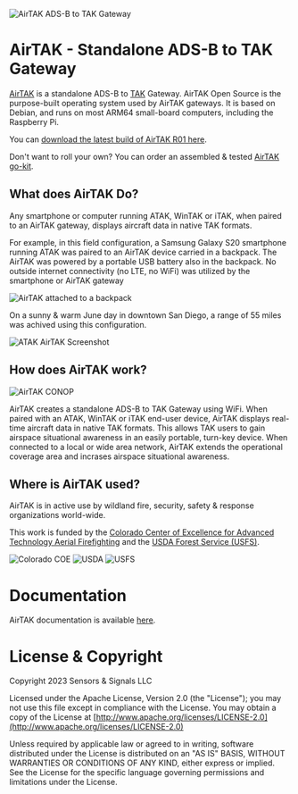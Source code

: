 ![AirTAK ADS-B to TAK Gateway](https://images.squarespace-cdn.com/content/v1/6477cab5986c146297acea21/215a9728-55f0-438b-9a82-133012ccdb1b/airtakv1.jpg?format=512w)

# AirTAK - Standalone ADS-B to TAK Gateway

[AirTAK](https://www.snstac.com/blog/introducing-airtak-v1) is a standalone ADS-B to [TAK](https://www.tak.gov) Gateway. AirTAK Open Source is the purpose-built 
operating system used by AirTAK gateways. It is based on Debian, and runs on most ARM64
small-board computers, including the Raspberry Pi.

You can [download the latest build of AirTAK R01 here](https://drive.google.com/file/d/1BT053aHiCUGOuCLW_IXkkuzRCJurwJOw/view?usp=sharing).

Don't want to roll your own? You can order an assembled & tested [AirTAK go-kit](https://www.snstac.com/store/p/airtak-v1).


## What does AirTAK Do?

Any smartphone or computer running ATAK, WinTAK or iTAK, when paired to an AirTAK gateway, 
displays aircraft data in native TAK formats.

For example, in this field configuration, a Samsung Galaxy S20 smartphone running ATAK was paired to an AirTAK device carried in a backpack. The AirTAK was powered by a portable USB battery 
also in the backpack. No outside internet connectivity (no LTE, no WiFi) was utilized by the smartphone or AirTAK gateway

![AirTAK attached to a backpack](https://images.squarespace-cdn.com/content/v1/6477cab5986c146297acea21/5156f485-2d40-4609-a226-248f73032c15/backpack.png?format=256w)

On a sunny & warm June day in downtown San Diego, a range of 55 miles was achived using this 
configuration.

![ATAK AirTAK Screenshot](https://images.squarespace-cdn.com/content/v1/6477cab5986c146297acea21/916e24b9-8bc1-491d-b107-39426b0b0572/Screenshot_20230629_113649_ATAK.jpg?format=512w)


## How does AirTAK work?

![AirTAK CONOP](https://images.squarespace-cdn.com/content/v1/6477cab5986c146297acea21/4090f1e7-e65e-45f9-92de-26907b2d46bc/airtak+conop.png?format=512w)

AirTAK creates a standalone ADS-B to TAK Gateway using WiFi. When paired with an ATAK, 
WinTAK or iTAK end-user device, AirTAK displays real-time aircraft data in native TAK 
formats. This allows TAK users to gain airspace situational awareness in an easily 
portable, turn-key device. When connected to a local or wide area network, AirTAK extends the operational coverage area and incrases airspace situational awareness.


## Where is AirTAK used?

AirTAK is in active use by wildland fire, security, safety & response organizations world-wide.

This work is funded by the [Colorado Center of Excellence for Advanced Technology Aerial Firefighting](https://www.cofiretech.org/feature-projects/team-awareness-kit-tak) and the [USDA Forest Service (USFS)](https://www.fs.usda.gov/managing-land/fire).

![Colorado COE](https://images.squarespace-cdn.com/content/v1/6477cab5986c146297acea21/3eaaf2d1-60d4-4883-b944-8a02f1836664/coe+logo.png?format=105)
![USDA](https://images.squarespace-cdn.com/content/v1/6477cab5986c146297acea21/f72561b6-0cf4-4b7f-ac41-75d4bbc076d8/Logo_of_the_United_States_Department_of_Agriculture.svg.png?format=100)
![USFS](https://images.squarespace-cdn.com/content/v1/6477cab5986c146297acea21/61bde71a-14a1-455c-a8ef-90ba685f27c7/Logo_of_the_United_States_Forest_Service.svg+%281%29.png?format=100)

# Documentation

AirTAK documentation is available [here](https://airtak.readthedocs.io).

# License & Copyright

Copyright 2023 Sensors & Signals LLC

Licensed under the Apache License, Version 2.0 (the "License");
you may not use this file except in compliance with the License.
You may obtain a copy of the License at [http://www.apache.org/licenses/LICENSE-2.0](http://www.apache.org/licenses/LICENSE-2.0)

Unless required by applicable law or agreed to in writing, software
distributed under the License is distributed on an "AS IS" BASIS,
WITHOUT WARRANTIES OR CONDITIONS OF ANY KIND, either express or implied.
See the License for the specific language governing permissions and
limitations under the License.
